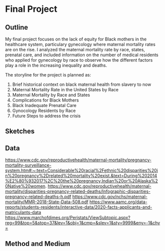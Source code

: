 # Final Project

## Outline

My final project focuses on the lack of equity for Black mothers in the healthcare system, particulary gynecology where maternal mortality rates are on the rise. I analyzed the maternal mortality rate by race, states, prenatal care, and included information on the number of medical residents who applied for gynecology by race to observe how the different factors play a role in the increasing inequality and deaths.

The storyline for the project is planned as:
1. Brief historical context on black maternal health from slavery to now
2. Maternal Mortality Rate in the United States by Race
3. Maternal Mortality by Race and States
4. Complications for Black Mothers
5. Black Inadequate Prenatal Care
6. Gynocology Residents by Race
7. Future Steps to address the crisis

## Sketches


## Data

https://www.cdc.gov/reproductivehealth/maternal-mortality/pregnancy-mortality-surveillance-system.htm#:~:text=Considerable%20racial%2Fethnic%20disparities%20in%20pregnancy%2Drelated%20mortality%20exist.&text=During%202014%E2%80%932017%2C%20the%20pregnancy,Indian%20or%20Alaska%20Native%20women.
https://www.cdc.gov/reproductivehealth/maternal-mortality/disparities-pregnancy-related-deaths/Infographic-disparities-pregnancy-related-deaths-h.pdf
https://www.cdc.gov/nchs/maternal-mortality/MMR-2018-State-Data-508.pdf
https://www.aamc.org/data-reports/students-residents/interactive-data/2020-facts-applicants-and-matriculants-data
https://www.marchofdimes.org/Peristats/ViewSubtopic.aspx?reg=99&top=5&stop=37&lev=1&obj=1&cmp=&slev=1&sty=9999&eny=-1&chy=

## Method and Medium
